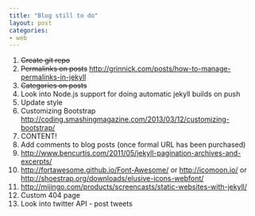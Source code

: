 ```yaml
---
title: "Blog still to do"
layout: post
categories:
- web
---
```


1. ~~Create git repo~~
1. ~~Permalinks on posts~~ http://grinnick.com/posts/how-to-manage-permalinks-in-jekyll
1. ~~Categories on posts~~ 
1. Look into Node.js support for doing automatic jekyll builds on push
1. Update style
1. Customizing Bootstrap http://coding.smashingmagazine.com/2013/03/12/customizing-bootstrap/
1. CONTENT!
1. Add comments to blog posts (once formal URL has been purchased)
1. http://www.bencurtis.com/2011/05/jekyll-pagination-archives-and-excerpts/
1. http://fortawesome.github.io/Font-Awesome/ or http://icomoon.io/ or http://shoestrap.org/downloads/elusive-icons-webfont/
1. http://mijingo.com/products/screencasts/static-websites-with-jekyll/
1. Custom 404 page
1. Look into twitter API - post tweets
